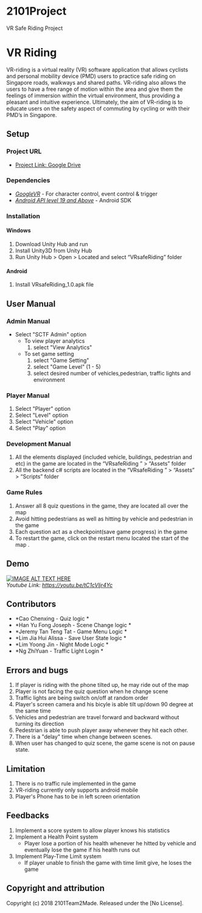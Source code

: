 # 2101Project
VR Safe Riding Project


# VR Riding
VR-riding is a virtual reality (VR) software application that allows cyclists and personal mobility device (PMD) users to practice safe riding on Singapore roads, walkways and shared paths. VR-riding also allows the users to have a free range of motion within the area and give them the feelings of immersion within the virtual environment, thus providing a pleasant and intuitive experience. Ultimately, the aim of VR-riding is to educate users on the safety aspect of commuting by cycling or with their PMD’s in Singapore. 
 
## Setup 

### Project URL
* [Project Link: Google Drive](https://drive.google.com/open?id=1HVzAYGdR2tUlPMDpsFwt39b-0ySC7_s4)

### Dependencies

* [*GoogleVR*](https://github.com/googlevr/gvr-unity-sdk) - For character control, event control & trigger
* [*Android API level 19 and Above*](https://developer.android.com/studio/) - Android SDK

### Installation
#### Windows
1. Download Unity Hub and run 
2. Install Unity3D from Unity Hub
3. Run Unity Hub > Open > Located and select “VRsafeRiding” folder

#### Android
1. Install VRsafeRiding_1.0.apk file 

## User Manual
### Admin Manual
*   Select "SCTF Admin" option
	* To view player analytics 
       1. select "View Analytics"
	* To set game setting 
      1. select "Game Setting"
      2. select "Game Level" (1 - 5)
      3. select desired number of vehicles,pedestrian, traffic lights and environment
  
### Player Manual
1. Select "Player" option
2. Select "Level" option
3. Select "Vehicle" option
4. Select "Play" option

### Development Manual
1. All the elements displayed (included vehicle, buildings, pedestrian and etc) in the game are located in the “VRsafeRiding ” > “Assets” folder
2. All the backend c# scripts are located in the “VRsafeRiding ” > “Assets” > “Scripts” folder

### Game Rules
 1. Answer all 8 quiz questions in the game, they are located all over the map
 2. Avoid hitting pedestrians as well as hitting by vehicle and pedestrian 
    in the game
 3. Each question act as a checkpoint(save game progress) in the game 
 4. To restart the game, click on the restart menu located the start of the map .

## Demo
[![IMAGE ALT TEXT HERE](https://img.youtube.com/vi/tC1cVljr4Yc/0.jpg)](https://www.youtube.com/watch?v=tC1cVljr4Yc)  
*Youtube Link: https://youtu.be/tC1cVljr4Yc*

## Contributors

* *Cao Chenxing - Quiz logic *
* *Han Yu Fong Joseph - Scene Change logic *
* *Jeremy Tan Teng Tat - Game Menu Logic *
* *Lim Jia Hui Alissa - Save User State logic *
* *Lim Yoong Jin - Night Mode Logic *
* *Ng ZhiYuan - Traffic Light Login *


## Errors and bugs
   1. If player is riding with the phone tilted up, he may ride out of the map
   2. Player is not facing the quiz question when he change scene
   3. Traffic lights are being switch on/off at random order
   4. Player's screen camera and his bicyle is able tilt up/down 90 degree at the same time
   5. Vehicles and pedestrian are travel forward and backward without turning its direction
   6. Pedestrian is able to push player away whenever they hit each other.
   7. There is a "delay" time when change between scenes.
   8. When user has changed to quiz scene, the game scene is not on pause state.
   
   
## Limitation
   1. There is no traffic rule implemented in the game
   2. VR-riding currently only supports android mobile
   3. Player's Phone has to be in left screen orientation 

## Feedbacks
   1. Implement a score system to allow player knows his statistics
   2. Implement a Health Point system 
      * Player lose a portion of his health whenever he hitted by vehicle and eventually lose the game if his health runs out
   3. Implement Play-Time Limit system
      * If player unable to finish the game with time limit give, he loses the game

## Copyright and attribution

Copyright (c) 2018 2101Team2Made. Released under the [No License].

